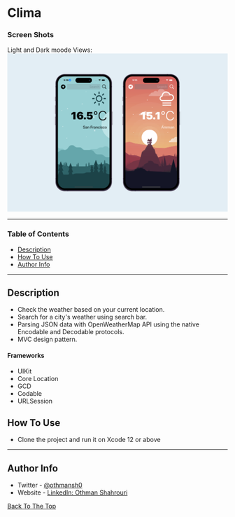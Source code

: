 # Clima

### Screen Shots
Light and Dark moode Views:
<img src="Clima Views.png" width="900">


---

### Table of Contents

- [Description](#description)
- [How To Use](#how-to-use)
- [Author Info](#author-info)

---

## Description

- Check the weather based on your current location.
- Search for a city's weather using search bar.
- Parsing JSON data with OpenWeatherMap API using the native Encodable and Decodable protocols. 
- MVC design pattern.


#### Frameworks

- UIKit
- Core Location
- GCD
- Codable
- URLSession



## How To Use

- Clone the project and run it on Xcode 12 or above

---

## Author Info

- Twitter - [@othmansh0](https://twitter.com/othmansh0)
- Website - [LinkedIn: Othman Shahrouri](https://linkedin.com/in/othmanshahrouri)

[Back To The Top](#Clima)
